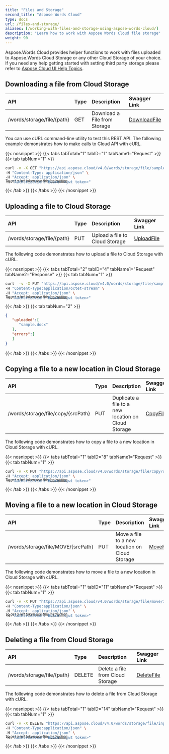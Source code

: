 ```yaml
---
title: "Files and Storage"
second_title: "Aspose Words Cloud"
type: docs
url: /files-and-storage/
aliases: [/working-with-files-and-storage-using-aspose-words-cloud/]
description: "Learn how to work with Aspose Words Cloud file storage"
weight: 90
---
```


Aspose.Words Cloud provides helper functions to work with files uploaded to Aspose.Words Cloud Storage or any other Cloud Storage of your choice. If you need any help getting started with setting third party storage please refer to [Aspose Cloud UI Help Topics](https://docs.aspose.cloud/display/totalcloud/Aspose+Cloud+UI+Help+Topics).

## Downloading a file from Cloud Storage

|API|Type|Description|Swagger Link|
| :- | :- | :- | :- |
|/words/storage/file/{path}|GET|Download a File from Storage|[DownloadFile](https://apireference.aspose.cloud/words/#/File/DownloadFile)|

You can use cURL command-line utility to test this REST API. The following example demonstrates how to make calls to Cloud API with cURL.

{{< nosnippet >}}
{{< tabs tabTotal="1" tabID="1" tabName1="Request" >}}
{{< tab tabNum="1" >}}

```bash
curl -v -X GET "https://api.aspose.cloud/v4.0/words/storage/file/sample.docx" \
-H "Content-Type: application/json" \
-H "Accept: application/json" \
-H "Authorization: Bearer <jwt token>"
```
<p style="margin-top:-32px;font-size:80%;font-style:italic">To get a jwt token use this <a href="/words/getting-started/available-sdks/#curl">instruction</a></p>

{{< /tab >}}
{{< /tabs >}}
{{< /nosnippet >}}

## Uploading a file to Cloud Storage

|API|Type|Description|Swagger Link|
| :- | :- | :- | :- |
|/words/storage/file/{path}|PUT|Upload a file to Cloud Storage|[UploadFile](https://apireference.aspose.cloud/words/#/File/UploadFile)|

The following code demonstrates how to upload a file to Cloud Storage with cURL.

{{< nosnippet >}}
{{< tabs tabTotal="2" tabID="4" tabName1="Request" tabName2="Response" >}}
{{< tab tabNum="1" >}}

```bash
curl  -v -X PUT "https://api.aspose.cloud/v4.0/words/storage/file/sample.docx" \
-H "Content-Type:application/octet-stream" \
-H "Accept: application/json" \
-H "Authorization: Bearer <jwt token>"
```
<p style="margin-top:-32px;font-size:80%;font-style:italic">To get a jwt token use this <a href="/words/getting-started/available-sdks/#curl">instruction</a></p>

{{< /tab >}}
{{< tab tabNum="2" >}}

```json
{
   "uploaded":[
      "sample.docx"
   ],
   "errors":[
   ]
}
```

{{< /tab >}}
{{< /tabs >}}
{{< /nosnippet >}}

## Copying a file to a new location in Cloud Storage

|API|Type|Description|Swagger Link|
| :- | :- | :- | :- |
|/words/storage/file/copy/{srcPath}|PUT|Duplicate a file to a new location on Cloud Storage|[CopyFile](https://apireference.aspose.cloud/words/#/File/CopyFile)|

The following code demonstrates how to copy a file to a new location in Cloud Storage with cURL.

{{< nosnippet >}}
{{< tabs tabTotal="1" tabID="8" tabName1="Request" >}}
{{< tab tabNum="1" >}}

```bash
curl -v -X PUT "https://api.aspose.cloud/v4.0/words/storage/file/copy/sample.docx/%2F?destPath=MyFolder" \
-H "Accept: application/json" \
-H "Authorization: Bearer <jwt token>"
```
<p style="margin-top:-32px;font-size:80%;font-style:italic">To get a jwt token use this <a href="/words/getting-started/available-sdks/#curl">instruction</a></p>

{{< /tab >}}
{{< /tabs >}}
{{< /nosnippet >}}

## Moving a file to a new location in Cloud Storage

|API|Type|Description|Swagger Link|
| :- | :- | :- | :- |
|/words/storage/file/MOVE/{srcPath}|PUT|Move a file to a new location on Cloud Storage|[MoveFile](https://apireference.aspose.cloud/words/#/File/MoveFile)|

The following code demonstrates how to move a file to a new location in Cloud Storage with cURL.

{{< nosnippet >}}
{{< tabs tabTotal="1" tabID="11" tabName1="Request" >}}
{{< tab tabNum="1" >}}

```bash
curl -v -X PUT "https://api.aspose.cloud/v4.0/words/storage/file/move/input.docx/%2F?destPath=MyFolder" \
-H "Content-Type:application/json" \
-H "Accept: application/json" \
-H "Authorization: Bearer <jwt token>"
```
<p style="margin-top:-32px;font-size:80%;font-style:italic">To get a jwt token use this <a href="/words/getting-started/available-sdks/#curl">instruction</a></p>

{{< /tab >}}
{{< /tabs >}}
{{< /nosnippet >}}

## Deleting a file from Cloud Storage

|API|Type|Description|Swagger Link|
| :- | :- | :- | :- |
|/words/storage/file/{path}|DELETE|Delete a file from Cloud Storage|[DeleteFile](https://apireference.aspose.cloud/words/#/File/DeleteFile)|

The following code demonstrates how to delete a file from Cloud Storage with cURL.

{{< nosnippet >}}
{{< tabs tabTotal="1" tabID="14" tabName1="Request" >}}
{{< tab tabNum="1" >}}

```bash
curl -v -X DELETE "https://api.aspose.cloud/v4.0/words/storage/file/input.docx" \
-H "Content-Type:application/json" \
-H "Accept: application/json" \
-H "Authorization: Bearer <jwt token>"
```
<p style="margin-top:-32px;font-size:80%;font-style:italic">To get a jwt token use this <a href="/words/getting-started/available-sdks/#curl">instruction</a></p>

{{< /tab >}}
{{< /tabs >}}
{{< /nosnippet >}}
